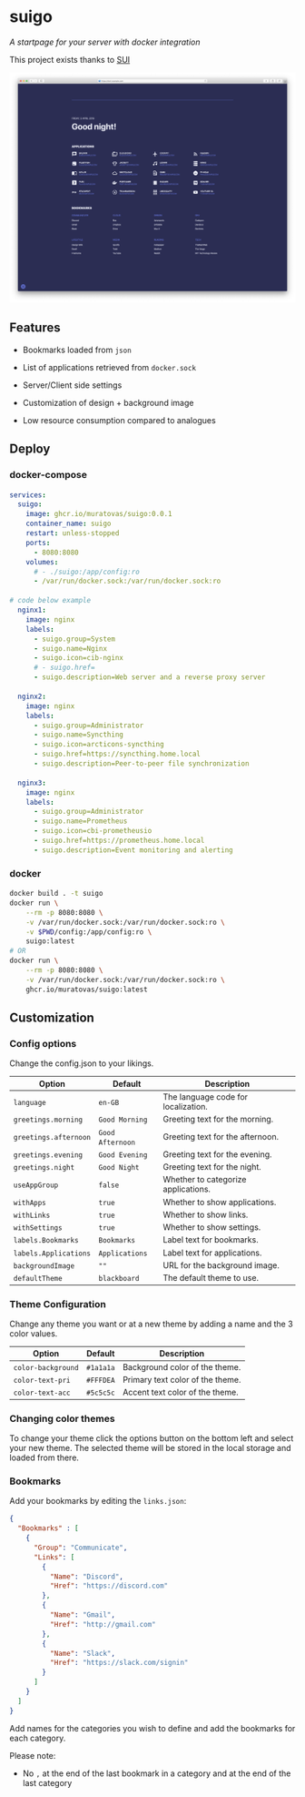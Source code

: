 # suigo

_A startpage for your server with docker integration_

This project exists thanks to [SUI](https://github.com/dominicrico/sui-extended)

![image.png](image.png)

## Features

- Bookmarks loaded from `json`

- List of applications retrieved from `docker.sock`

- Server/Client side settings

- Customization of design + background image

- Low resource consumption compared to analogues

## Deploy

### docker-compose

```yml
services:
  suigo:
    image: ghcr.io/muratovas/suigo:0.0.1
    container_name: suigo
    restart: unless-stopped
    ports:
      - 8080:8080
    volumes:
      # - ./suigo:/app/config:ro
      - /var/run/docker.sock:/var/run/docker.sock:ro

# code below example
  nginx1:
    image: nginx
    labels:
      - suigo.group=System
      - suigo.name=Nginx
      - suigo.icon=cib-nginx
      # - suigo.href=
      - suigo.description=Web server and a reverse proxy server

  nginx2:
    image: nginx
    labels:
      - suigo.group=Administrator
      - suigo.name=Syncthing
      - suigo.icon=arcticons-syncthing
      - suigo.href=https://syncthing.home.local
      - suigo.description=Peer-to-peer file synchronization  

  nginx3:
    image: nginx
    labels:
      - suigo.group=Administrator
      - suigo.name=Prometheus
      - suigo.icon=cbi-prometheusio
      - suigo.href=https://prometheus.home.local
      - suigo.description=Event monitoring and alerting
```

### docker

```bash
docker build . -t suigo
docker run \
    --rm -p 8080:8080 \
    -v /var/run/docker.sock:/var/run/docker.sock:ro \
    -v $PWD/config:/app/config:ro \
    suigo:latest
# OR
docker run \
    --rm -p 8080:8080 \
    -v /var/run/docker.sock:/var/run/docker.sock:ro \
    ghcr.io/muratovas/suigo:latest
```

## Customization

### Config options

Change the config.json to your likings.

| Option                | Default          | Description                         |
| --------------------- | ---------------- | ----------------------------------- |
| `language`            | `en-GB`          | The language code for localization. |
| `greetings.morning`   | `Good Morning`   | Greeting text for the morning.      |
| `greetings.afternoon` | `Good Afternoon` | Greeting text for the afternoon.    |
| `greetings.evening`   | `Good Evening`   | Greeting text for the evening.      |
| `greetings.night`     | `Good Night`     | Greeting text for the night.        |
| `useAppGroup`         | `false`          | Whether to categorize applications. |
| `withApps`            | `true`           | Whether to show applications.       |
| `withLinks`           | `true`           | Whether to show links.              |
| `withSettings`        | `true`           | Whether to show settings.           |
| `labels.Bookmarks`    | `Bookmarks`      | Label text for bookmarks.           |
| `labels.Applications` | `Applications`   | Label text for applications.        |
| `backgroundImage`     | `""`             | URL for the background image.       |
| `defaultTheme`        | `blackboard`     | The default theme to use.           |

### Theme Configuration

Change any theme you want or at a new theme by adding a name and the 3 color values.

| Option             | Default   | Description                      |
| ------------------ | --------- | -------------------------------- |
| `color-background` | `#1a1a1a` | Background color of the theme.   |
| `color-text-pri`   | `#FFFDEA` | Primary text color of the theme. |
| `color-text-acc`   | `#5c5c5c` | Accent text color of the theme.  |

### Changing color themes

To change your theme click the options button on the bottom left and select your new theme. The selected theme will be stored in the local storage and loaded from there.

### Bookmarks

Add your bookmarks by editing the `links.json`:

```json
{
  "Bookmarks" : [
    {
      "Group": "Communicate",
      "Links": [
        {
          "Name": "Discord",
          "Href": "https://discord.com"
        },
        {
          "Name": "Gmail",
          "Href": "http://gmail.com"
        },
        {
          "Name": "Slack",
          "Href": "https://slack.com/signin"
        }
      ]
    }
  ]
}

```

Add names for the categories you wish to define and add the bookmarks for each category.

Please note:

- No `,` at the end of the last bookmark in a category and at the end of the last category